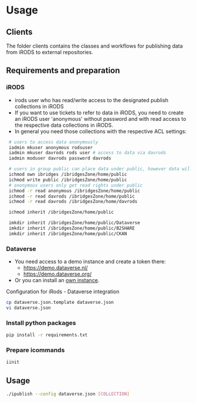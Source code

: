 # Usage

## Clients
The folder clients contains the classes and workflows for publishing data from iRODS to external repositories.

## Requirements and preparation
### iRODS

- irods user who has read/write access to the designated publish collections in iRODS
- If you want to use tickets to refer to data in iRODS, you need to create an iRODS 
 user 'anonymous' without password and with read access to the respective data collections in iRODS.
- In general you need those collections with the respective ACL settings:

```sh
 # users to access data anonymously
 iadmin mkuser anonymous rodsuser
 iadmin mkuser davrods rods user # access to data via davrods
 iadmin moduser davrods password davrods

 # users in group public can place data under public, however data will be owned by service account to publish data 
 ichmod own ibridges /ibridgesZone/home/public
 ichmod write public /ibridgesZone/home/public
 # anonymous users only get read rights under public
 ichmod -r read anonymous /ibridgesZone/home/public
 ichmod -r read davrods /ibridgesZone/home/public
 ichmod -r read davrods /ibridgesZone/home/davrods

 ichmod inherit /ibridgesZone/home/public

 imkdir inherit /ibridgesZone/home/public/Dataverse
 imkdir inherit /ibridgesZone/home/public/B2SHARE
 imkdir inherit /ibridgesZone/home/public/CKAN
``` 

### Dataverse
- You need access to a demo instance and create a token there:
  - https://demo.dataverse.nl/
  - https://demo.dataverse.org/
- Or you can install an [own instance](Dataverse%20Installation.pdf).

Configuration for iRods - Dataverse integration
```bash 
cp dataverse.json.template dataverse.json
vi dataverse.json
```

### Install python packages

```bash
pip install -r requirements.txt
```

### Prepare icommands
```bash
iinit
```

## Usage

```bash
./ipublish --config dataverse.json [COLLECTION]
```
